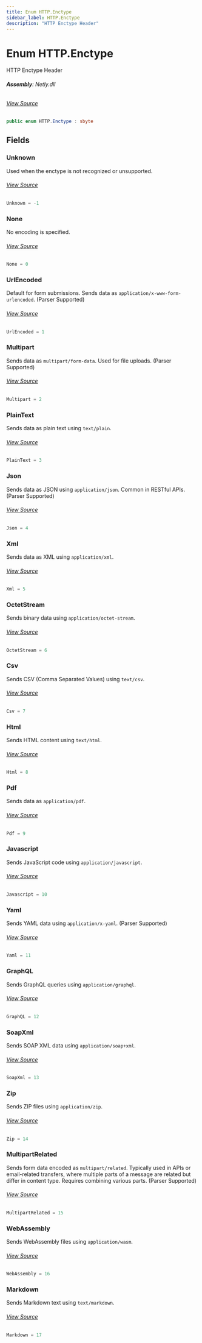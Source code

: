```yaml
---
title: Enum HTTP.Enctype
sidebar_label: HTTP.Enctype
description: "HTTP Enctype Header"
---
```

# Enum HTTP.Enctype
HTTP Enctype Header

###### **Assembly**: Netly.dll
###### [View Source](https://github.com/alec1o/Netly/blob/dev/src/http/partials/HTTP.Enctype.cs#L8)
```csharp title="Declaration"
public enum HTTP.Enctype : sbyte
```
## Fields
### Unknown
Used when the enctype is not recognized or unsupported.
###### [View Source](https://github.com/alec1o/Netly/blob/dev/src/http/partials/HTTP.Enctype.cs#L13)
```csharp title="Declaration"
Unknown = -1
```
### None
No encoding is specified.
###### [View Source](https://github.com/alec1o/Netly/blob/dev/src/http/partials/HTTP.Enctype.cs#L18)
```csharp title="Declaration"
None = 0
```
### UrlEncoded
Default for form submissions. Sends data as `application/x-www-form-urlencoded`.
(Parser Supported)
###### [View Source](https://github.com/alec1o/Netly/blob/dev/src/http/partials/HTTP.Enctype.cs#L24)
```csharp title="Declaration"
UrlEncoded = 1
```
### Multipart
Sends data as `multipart/form-data`. Used for file uploads.
(Parser Supported)
###### [View Source](https://github.com/alec1o/Netly/blob/dev/src/http/partials/HTTP.Enctype.cs#L30)
```csharp title="Declaration"
Multipart = 2
```
### PlainText
Sends data as plain text using `text/plain`.
###### [View Source](https://github.com/alec1o/Netly/blob/dev/src/http/partials/HTTP.Enctype.cs#L35)
```csharp title="Declaration"
PlainText = 3
```
### Json
Sends data as JSON using `application/json`. Common in RESTful APIs.
(Parser Supported)
###### [View Source](https://github.com/alec1o/Netly/blob/dev/src/http/partials/HTTP.Enctype.cs#L41)
```csharp title="Declaration"
Json = 4
```
### Xml
Sends data as XML using `application/xml`.
###### [View Source](https://github.com/alec1o/Netly/blob/dev/src/http/partials/HTTP.Enctype.cs#L46)
```csharp title="Declaration"
Xml = 5
```
### OctetStream
Sends binary data using `application/octet-stream`.
###### [View Source](https://github.com/alec1o/Netly/blob/dev/src/http/partials/HTTP.Enctype.cs#L51)
```csharp title="Declaration"
OctetStream = 6
```
### Csv
Sends CSV (Comma Separated Values) using `text/csv`.
###### [View Source](https://github.com/alec1o/Netly/blob/dev/src/http/partials/HTTP.Enctype.cs#L56)
```csharp title="Declaration"
Csv = 7
```
### Html
Sends HTML content using `text/html`.
###### [View Source](https://github.com/alec1o/Netly/blob/dev/src/http/partials/HTTP.Enctype.cs#L61)
```csharp title="Declaration"
Html = 8
```
### Pdf
Sends data as `application/pdf`.
###### [View Source](https://github.com/alec1o/Netly/blob/dev/src/http/partials/HTTP.Enctype.cs#L66)
```csharp title="Declaration"
Pdf = 9
```
### Javascript
Sends JavaScript code using `application/javascript`.
###### [View Source](https://github.com/alec1o/Netly/blob/dev/src/http/partials/HTTP.Enctype.cs#L71)
```csharp title="Declaration"
Javascript = 10
```
### Yaml
Sends YAML data using `application/x-yaml`. 
(Parser Supported)
###### [View Source](https://github.com/alec1o/Netly/blob/dev/src/http/partials/HTTP.Enctype.cs#L77)
```csharp title="Declaration"
Yaml = 11
```
### GraphQL
Sends GraphQL queries using `application/graphql`.
###### [View Source](https://github.com/alec1o/Netly/blob/dev/src/http/partials/HTTP.Enctype.cs#L82)
```csharp title="Declaration"
GraphQL = 12
```
### SoapXml
Sends SOAP XML data using `application/soap+xml`.
###### [View Source](https://github.com/alec1o/Netly/blob/dev/src/http/partials/HTTP.Enctype.cs#L87)
```csharp title="Declaration"
SoapXml = 13
```
### Zip
Sends ZIP files using `application/zip`.
###### [View Source](https://github.com/alec1o/Netly/blob/dev/src/http/partials/HTTP.Enctype.cs#L92)
```csharp title="Declaration"
Zip = 14
```
### MultipartRelated
Sends form data encoded as `multipart/related`. Typically used in APIs or email-related transfers, where multiple parts of a message are related but differ in content type. Requires combining various parts.
(Parser Supported)
###### [View Source](https://github.com/alec1o/Netly/blob/dev/src/http/partials/HTTP.Enctype.cs#L98)
```csharp title="Declaration"
MultipartRelated = 15
```
### WebAssembly
Sends WebAssembly files using `application/wasm`.
###### [View Source](https://github.com/alec1o/Netly/blob/dev/src/http/partials/HTTP.Enctype.cs#L103)
```csharp title="Declaration"
WebAssembly = 16
```
### Markdown
Sends Markdown text using `text/markdown`.
###### [View Source](https://github.com/alec1o/Netly/blob/dev/src/http/partials/HTTP.Enctype.cs#L108)
```csharp title="Declaration"
Markdown = 17
```
